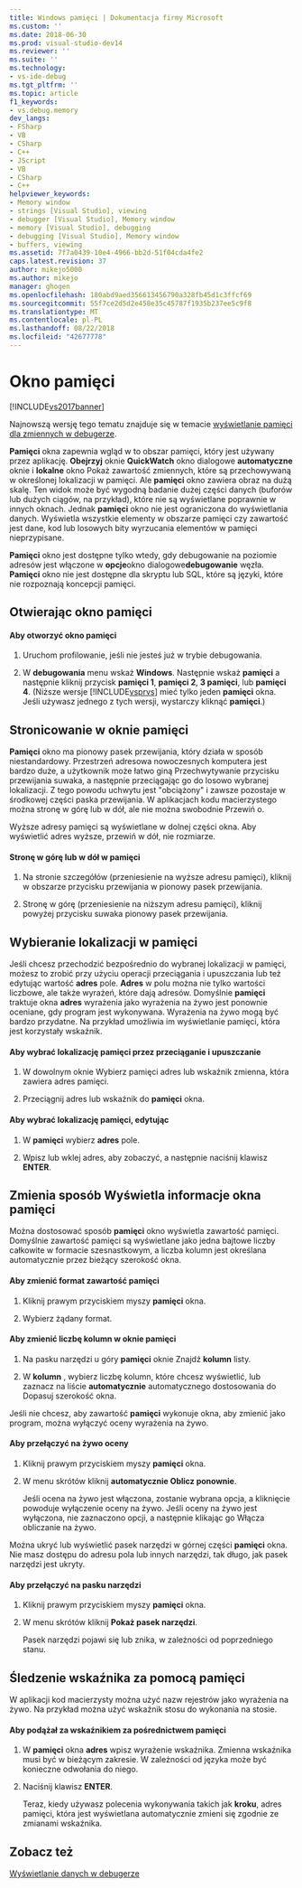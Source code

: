 ```yaml
---
title: Windows pamięci | Dokumentacja firmy Microsoft
ms.custom: ''
ms.date: 2018-06-30
ms.prod: visual-studio-dev14
ms.reviewer: ''
ms.suite: ''
ms.technology:
- vs-ide-debug
ms.tgt_pltfrm: ''
ms.topic: article
f1_keywords:
- vs.debug.memory
dev_langs:
- FSharp
- VB
- CSharp
- C++
- JScript
- VB
- CSharp
- C++
helpviewer_keywords:
- Memory window
- strings [Visual Studio], viewing
- debugger [Visual Studio], Memory window
- memory [Visual Studio], debugging
- debugging [Visual Studio], Memory window
- buffers, viewing
ms.assetid: 7f7a0439-10e4-4966-bb2d-51f04cda4fe2
caps.latest.revision: 37
author: mikejo5000
ms.author: mikejo
manager: ghogen
ms.openlocfilehash: 180abd9aed356613456790a328fb45d1c3ffcf69
ms.sourcegitcommit: 55f7ce2d5d2e458e35c45787f1935b237ee5c9f8
ms.translationtype: MT
ms.contentlocale: pl-PL
ms.lasthandoff: 08/22/2018
ms.locfileid: "42677778"
---
```

# <a name="memory-windows"></a>Okno pamięci
[!INCLUDE[vs2017banner](../includes/vs2017banner.md)]

Najnowszą wersję tego tematu znajduje się w temacie [wyświetlanie pamięci dla zmiennych w debugerze](https://docs.microsoft.com/visualstudio/debugger/memory-windows).  
  
**Pamięci** okna zapewnia wgląd w to obszar pamięci, który jest używany przez aplikację. **Obejrzyj** oknie **QuickWatch** okno dialogowe **automatyczne** oknie i **lokalne** okno Pokaż zawartość zmiennych, które są przechowywaną w określonej lokalizacji w pamięci. Ale **pamięci** okno zawiera obraz na dużą skalę. Ten widok może być wygodną badanie dużej części danych (buforów lub dużych ciągów, na przykład), które nie są wyświetlane poprawnie w innych oknach. Jednak **pamięci** okno nie jest ograniczona do wyświetlania danych. Wyświetla wszystkie elementy w obszarze pamięci czy zawartość jest dane, kod lub losowych bity wyrzucania elementów w pamięci nieprzypisane.  
  
 **Pamięci** okno jest dostępne tylko wtedy, gdy debugowanie na poziomie adresów jest włączone w **opcje**okno dialogowe**debugowanie** węzła. **Pamięci** okno nie jest dostępne dla skryptu lub SQL, które są języki, które nie rozpoznają koncepcji pamięci.  
  
## <a name="opening-a-memory-window"></a>Otwierając okno pamięci  
  
#### <a name="to-open-a-memory-window"></a>Aby otworzyć okno pamięci  
  
1.  Uruchom profilowanie, jeśli nie jesteś już w trybie debugowania.  
  
2.  W **debugowania** menu wskaż **Windows**. Następnie wskaż **pamięci** a następnie kliknij przycisk **pamięci 1**, **pamięci 2**, **3 pamięci**, lub **pamięci 4**. (Niższe wersje [!INCLUDE[vsprvs](../includes/vsprvs-md.md)] mieć tylko jeden **pamięci** okna. Jeśli używasz jednego z tych wersji, wystarczy kliknąć **pamięci**.)  
  
## <a name="paging-in-the-memory-window"></a>Stronicowanie w oknie pamięci  
 **Pamięci** okno ma pionowy pasek przewijania, który działa w sposób niestandardowy. Przestrzeń adresowa nowoczesnych komputera jest bardzo duże, a użytkownik może łatwo giną Przechwytywanie przycisku przewijania suwaka, a następnie przeciągając go do losowo wybranej lokalizacji. Z tego powodu uchwytu jest "obciążony" i zawsze pozostaje w środkowej części paska przewijania. W aplikacjach kodu macierzystego można stronę w górę lub w dół, ale nie można swobodnie Przewiń o.  
  
 Wyższe adresy pamięci są wyświetlane w dolnej części okna. Aby wyświetlić adres wyższe, przewiń w dół, nie rozmiarze.  
  
#### <a name="to-page-up-or-down-in-memory"></a>Stronę w górę lub w dół w pamięci  
  
1.  Na stronie szczegółów (przeniesienie na wyższe adresu pamięci), kliknij w obszarze przycisku przewijania w pionowy pasek przewijania.  
  
2.  Stronę w górę (przeniesienie na niższym adresu pamięci), kliknij powyżej przycisku suwaka pionowy pasek przewijania.  
  
## <a name="selecting-a-memory-location"></a>Wybieranie lokalizacji w pamięci  
 Jeśli chcesz przechodzić bezpośrednio do wybranej lokalizacji w pamięci, możesz to zrobić przy użyciu operacji przeciągania i upuszczania lub też edytując wartość **adres** pole. **Adres** w polu można nie tylko wartości liczbowe, ale także wyrażeń, które dają adresów. Domyślnie **pamięci** traktuje okna **adres** wyrażenia jako wyrażenia na żywo jest ponownie oceniane, gdy program jest wykonywana. Wyrażenia na żywo mogą być bardzo przydatne. Na przykład umożliwia im wyświetlanie pamięci, która jest korzystały wskaźnik.  
  
#### <a name="to-select-a-memory-location-by-dragging-and-dropping"></a>Aby wybrać lokalizację pamięci przez przeciąganie i upuszczanie  
  
1.  W dowolnym oknie Wybierz pamięci adres lub wskaźnik zmienna, która zawiera adres pamięci.  
  
2.  Przeciągnij adres lub wskaźnik do **pamięci** okna.  
  
#### <a name="to-select-a-memory-location-by-editing"></a>Aby wybrać lokalizację pamięci, edytując  
  
1.  W **pamięci** wybierz **adres** pole.  
  
2.  Wpisz lub wklej adres, aby zobaczyć, a następnie naciśnij klawisz **ENTER**.  
  
## <a name="changing-the-way-the-memory-window-displays-information"></a>Zmienia sposób Wyświetla informacje okna pamięci  
 Można dostosować sposób **pamięci** okno wyświetla zawartość pamięci. Domyślnie zawartość pamięci są wyświetlane jako jedna bajtowe liczby całkowite w formacie szesnastkowym, a liczba kolumn jest określana automatycznie przez bieżący szerokość okna.  
  
#### <a name="to-change-the-format-of-the-memory-contents"></a>Aby zmienić format zawartość pamięci  
  
1.  Kliknij prawym przyciskiem myszy **pamięci** okna.  
  
2.  Wybierz żądany format.  
  
#### <a name="to-change-the-number-of-columns-in-the-memory-window"></a>Aby zmienić liczbę kolumn w oknie pamięci  
  
1.  Na pasku narzędzi u góry **pamięci** oknie Znajdź **kolumn** listy.  
  
2.  W **kolumn** , wybierz liczbę kolumn, które chcesz wyświetlić, lub zaznacz na liście **automatycznie** automatycznego dostosowania do Dopasuj szerokość okna.  
  
 Jeśli nie chcesz, aby zawartość **pamięci** wykonuje okna, aby zmienić jako program, można wyłączyć oceny wyrażenia na żywo.  
  
#### <a name="to-toggle-live-evaluation"></a>Aby przełączyć na żywo oceny  
  
1.  Kliknij prawym przyciskiem myszy **pamięci** okna.  
  
2.  W menu skrótów kliknij **automatycznie Oblicz ponownie**.  
  
     Jeśli ocena na żywo jest włączona, zostanie wybrana opcja, a kliknięcie powoduje wyłączenie oceny na żywo. Jeśli oceny na żywo jest wyłączona, nie zaznaczono opcji, a następnie klikając go Włącza obliczanie na żywo.  
  
 Można ukryć lub wyświetlić pasek narzędzi w górnej części **pamięci** okna. Nie masz dostępu do adresu pola lub innych narzędzi, tak długo, jak pasek narzędzi jest ukryty.  
  
#### <a name="to-toggle-the-toolbar"></a>Aby przełączyć na pasku narzędzi  
  
1.  Kliknij prawym przyciskiem myszy **pamięci** okna.  
  
2.  W menu skrótów kliknij **Pokaż pasek narzędzi**.  
  
     Pasek narzędzi pojawi się lub znika, w zależności od poprzedniego stanu.  
  
## <a name="following-a-pointer-through-memory"></a>Śledzenie wskaźnika za pomocą pamięci  
 W aplikacji kod macierzysty można użyć nazw rejestrów jako wyrażenia na żywo. Na przykład można użyć wskaźnik stosu do wykonania na stosie.  
  
#### <a name="to-follow-a-pointer-through-memory"></a>Aby podążał za wskaźnikiem za pośrednictwem pamięci  
  
1.  W **pamięci** okna **adres** wpisz wyrażenie wskaźnika. Zmienna wskaźnika musi być w bieżącym zakresie. W zależności od języka może być konieczne odwołania do niego.  
  
2.  Naciśnij klawisz **ENTER**.  
  
     Teraz, kiedy używasz polecenia wykonywania takich jak **kroku**, adres pamięci, która jest wyświetlana automatycznie zmieni się zgodnie ze zmianami wskaźnika.  
  
## <a name="see-also"></a>Zobacz też  
 [Wyświetlanie danych w debugerze](../debugger/viewing-data-in-the-debugger.md)





